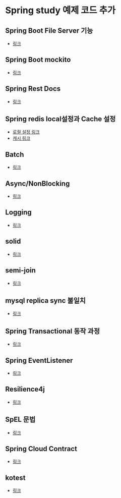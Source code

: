 # Spring study 예제 코드 추가

## Spring Boot File Server 기능
- <a href="https://github.com/kihwankim/spring-study-example/tree/master/fileupload-example">링크</a>

## Spring Boot mockito
- <a href="https://github.com/kihwankim/spring-study-example/tree/master/mockito-example">링크</a>

## Spring Rest Docs
- <a href="https://github.com/kihwankim/spring-study-example/tree/master/rsetdocs">링크</a>

## Spring redis local설정과 Cache 설정
- <a href="https://github.com/kihwankim/spring-study-example/tree/master/redis-example">로컬 설정 링크</a>
- <a href="https://github.com/kihwankim/spring-study-example/tree/master/spring-redis-cache">캐시 링크</a>

## Batch

- <a href="https://github.com/kihwankim/spring-study-example/tree/master/batch">링크</a>

## Async/NonBlocking

- <a href="https://github.com/kihwankim/spring-study-example/tree/master/async">링크</a>

## Logging

- <a href="https://github.com/kihwankim/spring-study-example/tree/master/logging-lab">링크</a>

## solid

- <a href="https://github.com/kihwankim/spring-study-example/blob/master/solid">링크</a>


## semi-join

- <a href="https://github.com/kihwankim/spring-study-example/blob/master/semi-join">링크</a>


## mysql replica sync 불일치

- <a href="https://github.com/kihwankim/spring-study-example/blob/master/mysql-replica-sync">링크</a>

## Spring Transactional 동작 과정

- <a href="https://github.com/kihwankim/spring-study-example/blob/master/transactional">링크</a>

## Spring EventListener

- <a href="https://github.com/kihwankim/spring-study-example/blob/master/spring-event-listener">링크</a>

## Resilience4j

- <a href="https://github.com/kihwankim/spring-study-example/blob/master/resilience4j-example">링크</a>

## SpEL 문법

- <a href="https://github.com/kihwankim/spring-study-example/blob/master/spring-el-expression">링크</a>

## Spring Cloud Contract

- <a href="https://github.com/kihwankim/spring-study-example/tree/master/spring-cloud-contract">링크</a>

## kotest

- <a href="https://github.com/kihwankim/spring-study-example/tree/master/kotest-example">링크</a>
